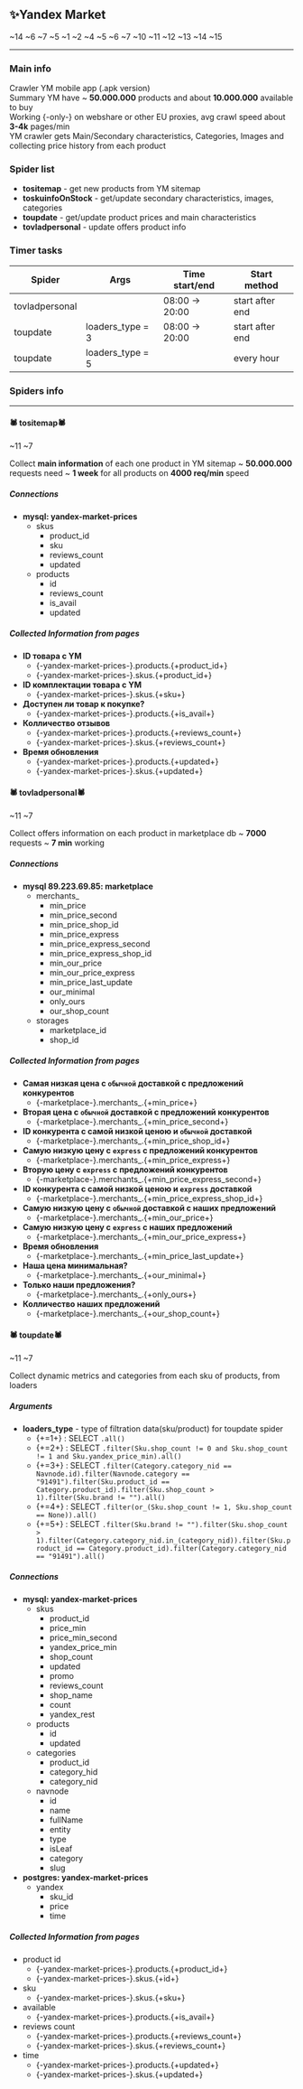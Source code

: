 ## ✨Yandex Market
~14 ~6 ~7 ~5 ~1 ~2 ~4 ~5 ~6 ~7 ~10 ~11 ~12 ~13 ~14 ~15
***
### **Main info**
Crawler YM mobile app (.apk version)    
Summary YM have ~ **50.000.000** products and about **10.000.000** available to buy         
Working {-only-} on webshare or other EU proxies, avg crawl speed about **3-4k** pages/min  
YM crawler gets Main/Secondary characteristics, Categories, Images and collecting price history from each product   
### **Spider list**

- **tositemap** - get new products from YM sitemap
- **toskuinfoOnStock** - get/update secondary characteristics, images, categories
- **toupdate** - get/update product prices and main characteristics 
- **tovladpersonal** - update offers product info 


### **Timer tasks**
| Spider | Args | Time start/end | Start method
| ---      | ---      | ---      | ---    
| tovladpersonal |  | 08:00 -> 20:00 | start after end
| toupdate | loaders_type = 3 | 08:00 -> 20:00 | start after end
| toupdate | loaders_type = 5 |  | every hour

### **Spiders info**
***
#### 🕷️️  tositemap🕷️️  
~11 ~7

Collect **main information** of each one product in YM sitemap
~ **50.000.000** requests
need ~ **1 week** for all products on **4000 req/min** speed
##### Connections
- **mysql: yandex-market-prices**
    -  skus
        - product_id
        - sku
        - reviews_count
        - updated
    -  products
        - id
        - reviews_count
        - is_avail
        - updated

##### Collected Information from pages
- **ID товара с YM**
    - {-yandex-market-prices-}.products.{+product_id+}
    - {-yandex-market-prices-}.skus.{+product_id+}
- **ID комплектации товара с YM**
    - {-yandex-market-prices-}.skus.{+sku+}
- **Доступен ли товар к покупке?**  
    - {-yandex-market-prices-}.products.{+is_avail+}
- **Колличество отзывов**
    - {-yandex-market-prices-}.products.{+reviews_count+}
    - {-yandex-market-prices-}.skus.{+reviews_count+}
- **Время обновления** 
    - {-yandex-market-prices-}.products.{+updated+}
    - {-yandex-market-prices-}.skus.{+updated+}

#### 🕷️️  tovladpersonal🕷️️  
~11 ~7

Collect offers information on each product in marketplace db
~ **7000** requests
~ **7 min** working  
##### Connections
- **mysql 89.223.69.85: marketplace**
    -  merchants_
        - min_price
        - min_price_second
        - min_price_shop_id
        - min_price_express
        - min_price_express_second
        - min_price_express_shop_id
        - min_our_price
        - min_our_price_express
        - min_price_last_update
        - our_minimal
        - only_ours
        - our_shop_count
    -  storages
        - marketplace_id
        - shop_id
##### Collected Information from pages
- **Самая низкая цена с `обычной` доставкой с предложений конкурентов**
    - {-marketplace-}.merchants_.{+min_price+}
- **Вторая цена с `обычной` доставкой с предложений конкурентов**
  - {-marketplace-}.merchants_.{+min_price_second+}
- **ID конкурента с самой низкой ценою и `обычной` доставкой**
    - {-marketplace-}.merchants_.{+min_price_shop_id+}
- **Самую низкую цену с `express` с предложений конкурентов**
    - {-marketplace-}.merchants_.{+min_price_express+}
- **Вторую цену с `express` с предложений конкурентов**
    - {-marketplace-}.merchants_.{+min_price_express_second+}
- **ID конкурента с самой низкой ценою и `express` доставкой**
    - {-marketplace-}.merchants_.{+min_price_express_shop_id+}
- **Самую низкую цену с `обычной` доставкой с наших предложений**
    - {-marketplace-}.merchants_.{+min_our_price+}
- **Самую низкую цену с `express` с наших предложений**
    - {-marketplace-}.merchants_.{+min_our_price_express+}
- **Время обновления**
    - {-marketplace-}.merchants_.{+min_price_last_update+}
- **Наша цена минимальная?**
    - {-marketplace-}.merchants_.{+our_minimal+}
- **Только наши предложения?**
    - {-marketplace-}.merchants_.{+only_ours+}
- **Колличество наших предложений**
    - {-marketplace-}.merchants_.{+our_shop_count+}

#### 🕷️️  toupdate🕷️️  
~11 ~7

Collect dynamic metrics and categories from each sku of products, from loaders
##### Arguments
- **loaders_type** - type of filtration data(sku/product) for toupdate spider
    - {+=1+} : SELECT `.all()`
    - {+=2+} : SELECT `.filter(Sku.shop_count != 0 and Sku.shop_count != 1 and Sku.yandex_price_min).all()`
    - {+=3+} : SELECT `.filter(Category.category_nid == Navnode.id).filter(Navnode.category == "91491").filter(Sku.product_id == Category.product_id).filter(Sku.shop_count > 1).filter(Sku.brand != "").all()`
    - {+=4+} : SELECT `.filter(or_(Sku.shop_count != 1, Sku.shop_count == None)).all()`
    - {+=5+} : SELECT `.filter(Sku.brand != "").filter(Sku.shop_count > 1).filter(Category.category_nid.in_(category_nid)).filter(Sku.product_id == Category.product_id).filter(Category.category_nid == "91491").all()`
##### Connections
- **mysql: yandex-market-prices**
    - skus
        - product_id
        - price_min
        - price_min_second
        - yandex_price_min
        - shop_count
        - updated
        - promo
        - reviews_count
        - shop_name
        - count
        - yandex_rest
    - products
        - id
        - updated
    - categories
        - product_id
        - category_hid
        - category_nid
    - navnode
        - id
        - name
        - fullName
        - entity
        - type
        - isLeaf
        - category
        - slug
- **postgres: yandex-market-prices**
    - yandex
        - sku_id
        - price
        - time
##### Collected Information from pages
- product id
    - {-yandex-market-prices-}.products.{+product_id+}
    - {-yandex-market-prices-}.skus.{+id+}
- sku
    - {-yandex-market-prices-}.skus.{+sku+}
- available  
    - {-yandex-market-prices-}.products.{+is_avail+}
- reviews count
    - {-yandex-market-prices-}.products.{+reviews_count+}
    - {-yandex-market-prices-}.skus.{+reviews_count+}
- time 
    - {-yandex-market-prices-}.products.{+updated+}
    - {-yandex-market-prices-}.skus.{+updated+}
